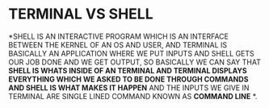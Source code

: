 # TERMINAL VS SHELL 

*SHELL IS AN INTERACTIVE PROGRAM  WHICH IS AN INTERFACE BETWEEN THE KERNEL OF AN OS AND USER, AND TERMINAL IS BASICALLY AN APPLICATION WHERE WE PUT INPUTS AND SHELL GETS OUR JOB DONE 
AND WE GET OUTPUT, SO BASICALLY WE CAN SAY THAT **SHELL IS WHATS INSIDE OF AN TERMINAL AND TERMINAL DISPLAYS EVERYTHING WHICH WE ASKED TO BE DONE THROUGH COMMANDS AND SHELL IS WHAT MAKES IT HAPPEN**
AND THE INPUTS WE GIVE IN TERMINAL ARE SINGLE LINED COMMAND KNOWN AS **COMMAND LINE** *.
